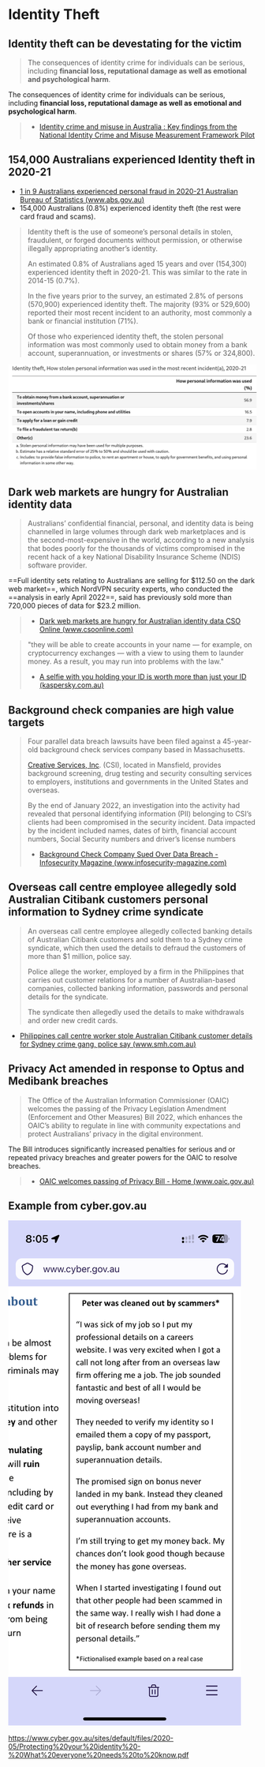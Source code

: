 # Identity Theft

## Identity theft can be devestating for the victim

>The consequences of identity crime for individuals can be serious, including **financial loss, reputational damage as well as emotional and psychological harm**.
>
 The consequences of identity crime for individuals can be serious, including **financial loss, reputational damage as well as emotional and psychological harm**.
>
> - [Identity crime and misuse in Australia : Key findings from the National Identity Crime and Misuse Measurement Framework Pilot](https://www.homeaffairs.gov.au/criminal-justice/files/national-identity-crime-and-misuse-pilot.PDF)

## 154,000 Australians experienced Identity theft in 2020-21

- [1 in 9 Australians experienced personal fraud in 2020-21  Australian Bureau of Statistics (www.abs.gov.au)](https://www.abs.gov.au/media-centre/media-releases/1-9-australians-experienced-personal-fraud-2020-21)
- 154,000 Australians (0.8%) experienced identity theft (the rest were card fraud and scams).

> Identity theft is the use of someone’s personal details in stolen, fraudulent, or forged documents without permission, or otherwise illegally appropriating another’s identity.
> 
> An estimated 0.8% of Australians aged 15 years and over (154,300) experienced identity theft in 2020-21. This was similar to the rate in 2014-15 (0.7%).
> 
> In the five years prior to the survey, an estimated 2.8% of persons (570,900) experienced identity theft. The majority (93% or 529,600) reported their most recent incident to an authority, most commonly a bank or financial institution (71%).
> 
> Of those who experienced identity theft, the stolen personal information was most commonly used to obtain money from a bank account, superannuation, or investments or shares (57% or 324,800).

![](assets/Pasted%20image%2020221226190747.png)

## Dark web markets are hungry for Australian identity data
 
>Australians’ confidential financial, personal, and identity data is being channelled in large volumes through dark web marketplaces and is the second-most-expensive in the world, according to a new analysis that bodes poorly for the thousands of victims compromised in the recent hack of a key National Disability Insurance Scheme (NDIS) software provider.
>
  ==Full identity sets relating to Australians are selling for $112.50 on the dark web market==, which NordVPN security experts, who conducted the ==analysis in early April 2022==, said has previously sold more than 720,000 pieces of data for $23.2 million.
 >
>- [Dark web markets are hungry for Australian identity data  CSO Online (www.csoonline.com)](https://www.csoonline.com/article/3664117/dark-web-markets-are-hungry-for-australian-identity-data.html)

> "they will be able to create accounts in your name — for example, on cryptocurrency exchanges — with a view to using them to launder money. As a result, you may run into problems with the law."
> - [A selfie with you holding your ID is worth more than just your ID (kaspersky.com.au)](https://www.kaspersky.com.au/blog/selfie-with-id-card-scam/23215/)

## Background check companies are high value targets

> Four parallel data breach lawsuits have been filed against a 45-year-old background check services company based in Massachusetts.
>
> [Creative Services, Inc](http://www.creativeservices.com/). (CSI), located in Mansfield, provides background screening, drug testing and security consulting services to employers, institutions and governments in the United States and overseas.
> 
> By the end of January 2022, an investigation into the activity had revealed that personal identifying information (PII) belonging to CSI’s clients had been compromised in the security incident. Data impacted by the incident included names, dates of birth, financial account numbers, Social Security numbers and driver’s license numbers
>
>- [Background Check Company Sued Over Data Breach - Infosecurity Magazine (www.infosecurity-magazine.com)](https://www.infosecurity-magazine.com/news/background-check-company-sued-over/)

## Overseas call centre employee allegedly sold Australian Citibank customers personal information to Sydney crime syndicate

> An overseas call centre employee allegedly collected banking details of Australian Citibank customers and sold them to a Sydney crime syndicate, which then used the details to defraud the customers of more than $1 million, police say.
>
> Police allege the worker, employed by a firm in the Philippines that carries out customer relations for a number of Australian-based companies, collected banking information, passwords and personal details for the syndicate.
> 
>The syndicate then allegedly used the details to make withdrawals and order new credit cards.
> 
 - [Philippines call centre worker stole Australian Citibank customer details for Sydney crime gang, police say (www.smh.com.au)](https://www.smh.com.au/national/nsw/philippines-call-centre-worker-stole-australian-citibank-customer-details-for-sydney-crime-gang-police-say-20150702-gi3lbd.html)

## Privacy Act amended in response to Optus and Medibank breaches

>The Office of the Australian Information Commissioner (OAIC) welcomes the passing of the Privacy Legislation Amendment (Enforcement and Other Measures) Bill 2022, which enhances the OAIC’s ability to regulate in line with community expectations and protect Australians’ privacy in the digital environment.
> 
  The Bill introduces significantly increased penalties for serious and or repeated privacy breaches and greater powers for the OAIC to resolve breaches.
  >
>- [OAIC welcomes passing of Privacy Bill - Home (www.oaic.gov.au)](https://www.oaic.gov.au/updates/news-and-media/oaic-welcomes-passing-of-privacy-bill)

## Example from cyber.gov.au

![](assets/IMG_7778.png)


https://www.cyber.gov.au/sites/default/files/2020-05/Protecting%20your%20identity%20-%20What%20everyone%20needs%20to%20know.pdf

